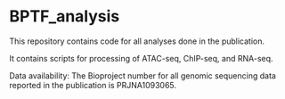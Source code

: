# BPTF_analysis

This repository contains code for all analyses done in the publication.

It contains scripts for processing of ATAC-seq, ChIP-seq, and RNA-seq.

Data availability: The Bioproject number for all genomic sequencing data reported in the publication is PRJNA1093065.
